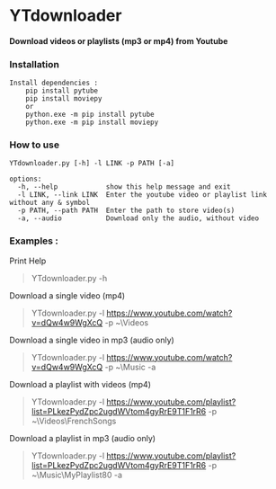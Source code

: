 # YTdownloader
#### Download videos or playlists (mp3 or mp4) from Youtube

### Installation

    Install dependencies :
        pip install pytube
        pip install moviepy
        or
        python.exe -m pip install pytube
        python.exe -m pip install moviepy

### How to use

    YTdownloader.py [-h] -l LINK -p PATH [-a]

    options:
      -h, --help            show this help message and exit
      -l LINK, --link LINK  Enter the youtube video or playlist link without any & symbol
      -p PATH, --path PATH  Enter the path to store video(s)
      -a, --audio           Download only the audio, without video
      
### Examples :

Print Help
> YTdownloader.py -h

Download a single video (mp4)
> YTdownloader.py -l https://www.youtube.com/watch?v=dQw4w9WgXcQ -p ~\Videos

Download a single video in mp3 (audio only)
> YTdownloader.py -l https://www.youtube.com/watch?v=dQw4w9WgXcQ -p ~\Music -a

Download a playlist with videos (mp4)
> YTdownloader.py -l https://www.youtube.com/playlist?list=PLkezPydZpc2ugdWVtom4gyRrE9T1F1rR6 -p ~\Videos\FrenchSongs

Download a playlist in mp3 (audio only)
> YTdownloader.py -l https://www.youtube.com/playlist?list=PLkezPydZpc2ugdWVtom4gyRrE9T1F1rR6 -p ~\Music\MyPlaylist80 -a

